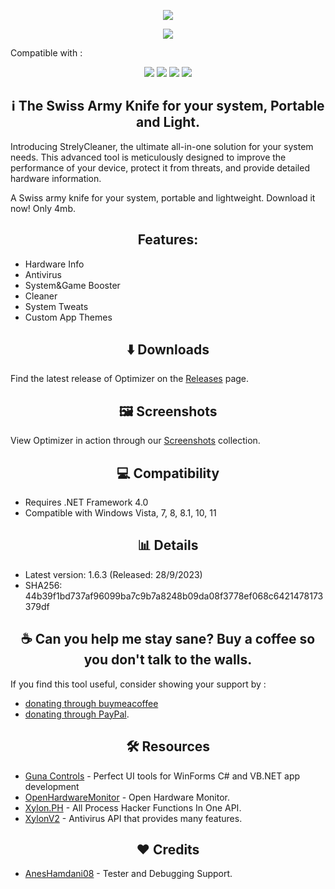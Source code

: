 <p align="center">
   <img src="https://github.com/DestroyerDarkNess/StrelyCleaner/assets/32405118/7180b800-17ae-4e2c-a7a0-bbf2794faf54">
</p>

<p align="center">
	<a href="https://github.com/DestroyerDarkNess/StrelyCleaner/releases/download/1.6.3/StrelyCleaner.exe" target="_blank">
		<img src="https://raw.githubusercontent.com/hellzerg/optimizer/master/download-button.png">
	</a>
</p>

<p align="left">Compatible with : </p>
	<p align="center">
		<img src="https://i.ibb.co/FKN6njM/pngwing-com-50x50.png">
                <img src="https://i.ibb.co/7Yq8YVR/pngwing-com-1-50x50.png">
                <img src="https://i.ibb.co/vd6rfjW/pngwing-com-2-50x50.png">
                <img src="https://i.ibb.co/mG0tpDB/pngwing-com-3-50x50.png">
	</p>


<center>
<h2>ℹ️ The Swiss Army Knife for your system, Portable and Light.</h2> 
</center>

Introducing StrelyCleaner, the ultimate all-in-one solution for your system needs. This advanced tool is meticulously designed to improve the performance of your device, protect it from threats, and provide detailed hardware information.

A Swiss army knife for your system, portable and lightweight. Download it now! Only 4mb.

<center>
<h2> Features:</h2> 
</center>

- Hardware Info
- Antivirus
- System&Game Booster
- Cleaner
- System Tweats
- Custom App Themes

<center>
<h2> ⬇️ Downloads</h2> 
</center>

Find the latest release of Optimizer on the [Releases](https://github.com/DestroyerDarkNess/StrelyCleaner/releases) page.

<center>
<h2>🖼️ Screenshots</h2> 
</center>

View Optimizer in action through our [Screenshots](https://github.com/DestroyerDarkNess/StrelyCleaner/blob/main/IMAGES.md) collection.

<center>
<h2> 💻 Compatibility</h2> 
</center>

- Requires .NET Framework 4.0
- Compatible with Windows Vista, 7, 8, 8.1, 10, 11

<center>
<h2> 📊 Details</h2> 
</center>

- Latest version: 1.6.3 (Released: 28/9/2023)
- SHA256: 44b39f1bd737af96099ba7c9b7a8248b09da08f3778ef068c6421478173379df

<center>
<h2> ☕ Can you help me stay sane? Buy a coffee so you don't talk to the walls.</h2>
</center>

If you find this tool useful, consider showing your support by : 
  - [donating through buymeacoffee](https://www.buymeacoffee.com/s4lsalsoft) 
  - [donating through PayPal](https://www.paypal.com/paypalme/SalvadorKrilewski).

<center>
<h2> 🛠️ Resources </h2>
</center>

- [Guna Controls](https://gunaui.com/products/ui-winforms/) - Perfect UI tools for WinForms C# and VB.NET app development
- [OpenHardwareMonitor](https://github.com/openhardwaremonitor/openhardwaremonitor) - Open Hardware Monitor.
- [Xylon.PH](https://github.com/DestroyerDarkNess/Xylon.PH) - All Process Hacker Functions In One API.
- [XylonV2](https://github.com/DestroyerDarkNess/XylonV2) - Antivirus API that provides many features.

<center>
<h2> ❤️ Credits </h2>
</center>

- [AnesHamdani08](https://github.com/AnesHamdani08) - Tester and Debugging Support.

